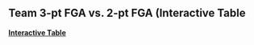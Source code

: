 ## Team 3-pt FGA vs. 2-pt FGA (Interactive Table

[**Interactive Table**](https://schmid07.github.io/2022-Table-Contest/2022_table_contest.html)